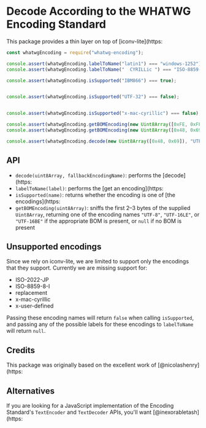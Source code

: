 # Decode According to the WHATWG Encoding Standard

This package provides a thin layer on top of [iconv-lite](https:

```js
const whatwgEncoding = require("whatwg-encoding");

console.assert(whatwgEncoding.labelToName("latin1") === "windows-1252");
console.assert(whatwgEncoding.labelToName("  CYRILLic ") === "ISO-8859-5");

console.assert(whatwgEncoding.isSupported("IBM866") === true);


console.assert(whatwgEncoding.isSupported("UTF-32") === false);


console.assert(whatwgEncoding.isSupported("x-mac-cyrillic") === false);

console.assert(whatwgEncoding.getBOMEncoding(new Uint8Array([0xFE, 0xFF])) === "UTF-16BE");
console.assert(whatwgEncoding.getBOMEncoding(new Uint8Array([0x48, 0x69])) === null);

console.assert(whatwgEncoding.decode(new Uint8Array([0x48, 0x69]), "UTF-8") === "Hi");
```

## API

- `decode(uint8Array, fallbackEncodingName)`: performs the [decode](https:
- `labelToName(label)`: performs the [get an encoding](https:
- `isSupported(name)`: returns whether the encoding is one of [the encodings](https:
- `getBOMEncoding(uint8Array)`: sniffs the first 2–3 bytes of the supplied `Uint8Array`, returning one of the encoding names `"UTF-8"`, `"UTF-16LE"`, or `"UTF-16BE"` if the appropriate BOM is present, or `null` if no BOM is present

## Unsupported encodings

Since we rely on iconv-lite, we are limited to support only the encodings that they support. Currently we are missing support for:

- ISO-2022-JP
- ISO-8859-8-I
- replacement
- x-mac-cyrillic
- x-user-defined

Passing these encoding names will return `false` when calling `isSupported`, and passing any of the possible labels for these encodings to `labelToName` will return `null`.

## Credits

This package was originally based on the excellent work of [@nicolashenry](https:

## Alternatives

If you are looking for a JavaScript implementation of the Encoding Standard's `TextEncoder` and `TextDecoder` APIs, you'll want [@inexorabletash](https:
